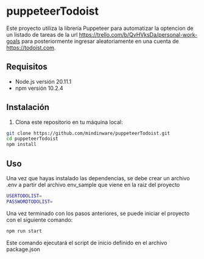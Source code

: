 # puppeteerTodoist

Este proyecto utiliza la librería Puppeteer para automatizar la optencion de un listado de tareas de la url https://trello.com/b/QvHVksDa/personal-work-goals para posteriormente ingresar aleatoriamente en una cuenta de https://todoist.com.

## Requisitos

- Node.js versión 20.11.1
- npm versión 10.2.4

## Instalación

1. Clona este repositorio en tu máquina local:

```bash
git clone https://github.com/mindinware/puppeteerTodoist.git
cd puppeteerTodoist
npm install
```

## Uso
Una vez que hayas instalado las dependencias, se debe crear un archivo .env a partir del archivo env_sample que viene en la raiz del proyecto
```bash
USERTODOLIST= 
PASSWORDTODOLIST=  
```

Una vez terminado con los pasos anteriores, se puede iniciar el proyecto con el siguiente comando:
```bash
npm run start
```

Este comando ejecutará el script de inicio definido en el archivo package.json